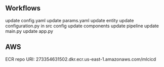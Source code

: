 ## Workflows
update config.yaml
update params.yaml
update entity
update configuration.py in src config
update components
update pipeline
update main.py
update app.py


## AWS
ECR repo URI:
273354631502.dkr.ecr.us-east-1.amazonaws.com/mlcicd